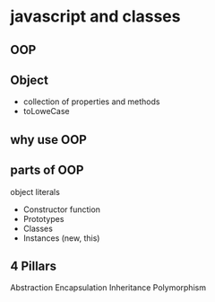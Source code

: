 # javascript and classes

## OOP

## Object
- collection of properties and methods
- toLoweCase

## why use OOP

## parts of OOP
object literals

- Constructor function
- Prototypes
- Classes 
- Instances (new, this)


## 4 Pillars
Abstraction
Encapsulation
Inheritance
Polymorphism